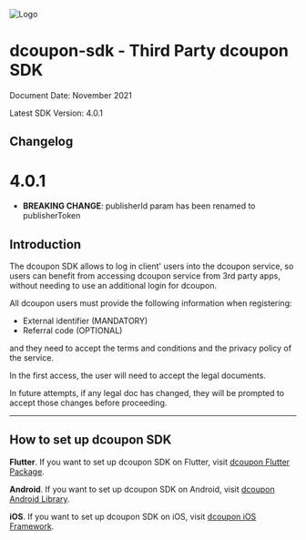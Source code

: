 ![Logo](https://s3.amazonaws.com/dcoupon.com/sdk/docs/dcouponLogo.png)

# dcoupon-sdk - Third Party dcoupon SDK

Document Date: November 2021

Latest SDK Version: 4.0.1

## Changelog

# 4.0.1

- **BREAKING CHANGE**: publisherId param has been renamed to publisherToken

## Introduction

The dcoupon SDK allows to log in client' users into the dcoupon service, so users can benefit from accessing dcoupon service from 3rd party apps, without needing to use an additional login for dcoupon.

All dcoupon users must provide the following information when registering:
- External identifier (MANDATORY)
- Referral code (OPTIONAL)

and they need to accept the terms and conditions and the privacy policy of the service.

In the first access, the user will need to accept the legal documents. 

In future attempts, if any legal doc has changed, they will be prompted to accept those changes before proceeding.

---

## How to set up dcoupon SDK

**Flutter**. If you want to set up dcoupon SDK on Flutter, visit [dcoupon Flutter Package](https://pub.dev/packages/dcoupon_sdk_flutter_package).

**Android**. If you want to set up dcoupon SDK on Android, visit [dcoupon Android Library](https://github.com/Scanbuy-Inc/dcoupon-public-docs/blob/master/dcoupon-sdk/android-SETUP.md).

**iOS**. If you want to set up dcoupon SDK on iOS, visit [dcoupon iOS Framework](https://github.com/Scanbuy-Inc/dcoupon-public-docs/blob/master/dcoupon-sdk/iOS-SETUP.md).


